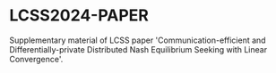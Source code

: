 # LCSS2024-PAPER
Supplementary material of LCSS paper 'Communication-efficient and Differentially-private Distributed Nash Equilibrium Seeking with Linear Convergence'.
